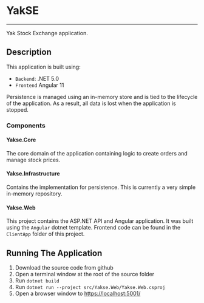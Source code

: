 # YakSE
---
Yak Stock Exchange application.

## Description

This application is built using:

- `Backend`: .NET 5.0
- `Frontend` Angular 11

Persistence is managed using an in-memory store and is tied to the lifecycle of the application. As a result, all data is lost when the application is stopped.

### Components

#### Yakse.Core
The core domain of the application containing logic to create orders and manage stock prices.

#### Yakse.Infrastructure
Contains the implementation for persistence. This is currently a very simple in-memory repository.

#### Yakse.Web
This project contains the ASP.NET API and Angular application. It was built using the `Angular` dotnet template. Frontend code can be found in the `ClientApp` folder of this project.

## Running The Application

1. Download the source code from github
1. Open a terminal window at the root of the source folder
1. Run `dotnet build`
1. Run `dotnet run --project src/Yakse.Web/Yakse.Web.csproj`
1. Open a browser window to [https://localhost:5001/](https://localhost:5001/)
